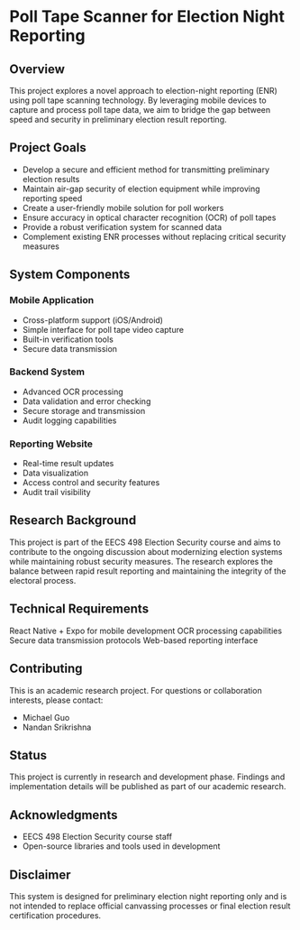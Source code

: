 # Poll Tape Scanner for Election Night Reporting

## Overview
This project explores a novel approach to election-night reporting (ENR) using poll tape scanning technology. By leveraging mobile devices to capture and process poll tape data, we aim to bridge the gap between speed and security in preliminary election result reporting.

## Project Goals

- Develop a secure and efficient method for transmitting preliminary election results
- Maintain air-gap security of election equipment while improving reporting speed
- Create a user-friendly mobile solution for poll workers
- Ensure accuracy in optical character recognition (OCR) of poll tapes
- Provide a robust verification system for scanned data
- Complement existing ENR processes without replacing critical security measures

## System Components

### Mobile Application

- Cross-platform support (iOS/Android)
- Simple interface for poll tape video capture
- Built-in verification tools
- Secure data transmission

### Backend System

- Advanced OCR processing
- Data validation and error checking
- Secure storage and transmission
- Audit logging capabilities

### Reporting Website

- Real-time result updates
- Data visualization
- Access control and security features
- Audit trail visibility

## Research Background

This project is part of the EECS 498 Election Security course and aims to contribute to the ongoing discussion about modernizing election systems while maintaining robust security measures. The research explores the balance between rapid result reporting and maintaining the integrity of the electoral process.


## Technical Requirements

React Native + Expo for mobile development
OCR processing capabilities
Secure data transmission protocols
Web-based reporting interface

## Contributing

This is an academic research project. For questions or collaboration interests, please contact:

- Michael Guo
- Nandan Srikrishna

## Status

This project is currently in research and development phase. Findings and implementation details will be published as part of our academic research.

## Acknowledgments

- EECS 498 Election Security course staff
- Open-source libraries and tools used in development

## Disclaimer
This system is designed for preliminary election night reporting only and is not intended to replace official canvassing processes or final election result certification procedures.
